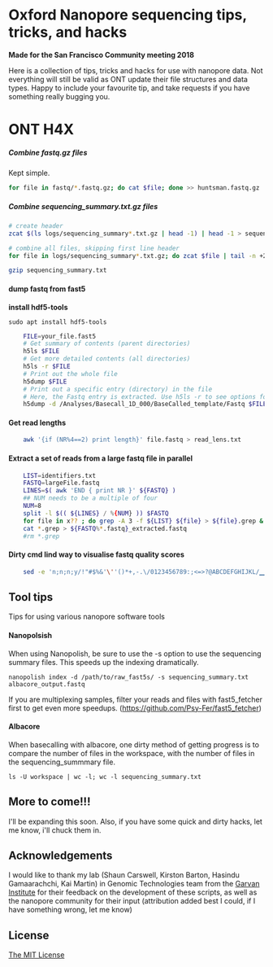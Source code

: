 # Oxford Nanopore sequencing tips, tricks, and hacks

**Made for the San Francisco Community meeting 2018**

Here is a collection of tips, tricks and hacks for use with nanopore data.
Not everything will still be valid as ONT update their file structures and data types.
Happy to include your favourite tip, and take requests if you have something really bugging you.


# ONT H4X


##### Combine fastq.gz files

Kept simple.

```bash
for file in fastq/*.fastq.gz; do cat $file; done >> huntsman.fastq.gz
```

##### Combine sequencing_summary.txt.gz files

```bash
# create header
zcat $(ls logs/sequencing_summary*.txt.gz | head -1) | head -1 > sequencing_summary.txt

# combine all files, skipping first line header
for file in logs/sequencing_summary*.txt.gz; do zcat $file | tail -n +2; done >> sequencing_summary.txt

gzip sequencing_summary.txt
```

#### dump fastq from fast5

**install  hdf5-tools**

    sudo apt install hdf5-tools

```bash
    FILE=your_file.fast5
    # Get summary of contents (parent directories)
    h5ls $FILE
    # Get more detailed contents (all directories)
    h5ls -r $FILE
    # Print out the whole file
    h5dump $FILE
    # Print out a specific entry (directory) in the file
    # Here, the Fastq entry is extracted. Use h5ls -r to see options for -d
    h5dump -d /Analyses/Basecall_1D_000/BaseCalled_template/Fastq $FILE
```

#### Get read lengths

```bash
    awk '{if (NR%4==2) print length}' file.fastq > read_lens.txt
```

#### Extract a set of reads from a large fastq file in parallel

```bash
    LIST=identifiers.txt
    FASTQ=largeFile.fastq
    LINES=$( awk 'END { print NR }' ${FASTQ} )
    ## NUM needs to be a multiple of four
    NUM=8
    split -l $(( ${LINES} / %{NUM} )) $FASTQ
    for file in x?? ; do grep -A 3 -f ${LIST} ${file} > ${file}.grep & ; done
    cat *.grep > ${FASTQ%*.fastq}_extracted.fastq
    #rm *.grep
```

#### Dirty cmd lind way to visualise fastq quality scores

```bash
    sed -e 'n;n;n;y/!"#$%&'\''()*+,-.\/0123456789:;<=>?@ABCDEFGHIJKL/▁▁▁▁▁▁▁▁▂▂▂▂▂▃▃▃▃▃▄▄▄▄▄▅▅▅▅▅▆▆▆▆▆▇▇▇▇▇██████/' example.fastq
```

## Tool tips

Tips for using various nanopore software tools

#### Nanopolsish

When using Nanopolish, be sure to use the -s option to use the sequencing summary files. This speeds up the indexing dramatically.

    nanopolish index -d /path/to/raw_fast5s/ -s sequencing_summary.txt albacore_output.fastq

If you are multiplexing samples, filter your reads and files with fast5_fetcher first to get even more speedups. (<https://github.com/Psy-Fer/fast5_fetcher>)

#### Albacore

When basecalling with albacore, one dirty method of getting progress is to compare the number of files in the workspace, with the number of files in the sequencing_summmary file.

    ls -U workspace | wc -l; wc -l sequencing_summary.txt



## More to come!!!

I'll be expanding this soon.
Also, if you have some quick and dirty hacks, let me know, i'll chuck them in.

## Acknowledgements

I would like to thank my lab (Shaun Carswell, Kirston Barton, Hasindu Gamaarachchi, Kai Martin) in Genomic Technologies team from the [Garvan Institute](https://www.garvan.org.au/) for their feedback on the development of these scripts, as well as the nanopore community for their input (attribution added best I could, if I have something wrong, let me know)

## License

[The MIT License](https://opensource.org/licenses/MIT)
